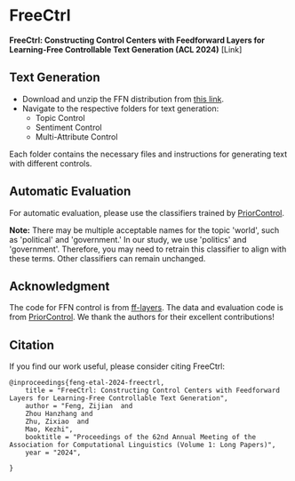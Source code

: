 # FreeCtrl
**FreeCtrl: Constructing Control Centers with Feedforward Layers for Learning-Free Controllable Text Generation (ACL 2024)** [Link]


## Text Generation

* Download and unzip the FFN distribution from [this link](https://drive.google.com/file/d/1sUTCAM2PaUyoew4A5ra1YBKQ25t3i1OL/view?usp=sharing).
* Navigate to the respective folders for text generation:
  * Topic Control
  * Sentiment Control
  * Multi-Attribute Control

Each folder contains the necessary files and instructions for generating text with different controls.


## Automatic Evaluation

For automatic evaluation, please use the classifiers trained by [PriorControl](https://github.com/HappyGu0524/MultiControl).

**Note:** There may be multiple acceptable names for the topic 'world', such as 'political' and 'government.' In our study, we use 'politics' and 'government'. Therefore, you may need to retrain this classifier to align with these terms. Other classifiers can remain unchanged.

## Acknowledgment
The code for FFN control is from [ff-layers](https://github.com/mega002/ff-layers/). The data and evaluation code is from [PriorControl](https://github.com/HappyGu0524/MultiControl). We thank the authors for their excellent contributions!

## Citation
If you find our work useful, please consider citing FreeCtrl:
```
@inproceedings{feng-etal-2024-freectrl,
    title = "FreeCtrl: Constructing Control Centers with Feedforward Layers for Learning-Free Controllable Text Generation",
    author = "Feng, Zijian  and
    Zhou Hanzhang and
    Zhu, Zixiao  and
    Mao, Kezhi",
    booktitle = "Proceedings of the 62nd Annual Meeting of the Association for Computational Linguistics (Volume 1: Long Papers)",
    year = "2024",

}
```
